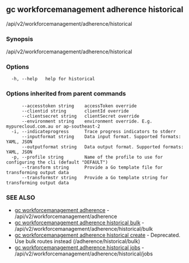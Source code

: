 ## gc workforcemanagement adherence historical

/api/v2/workforcemanagement/adherence/historical

### Synopsis

/api/v2/workforcemanagement/adherence/historical

### Options

```
  -h, --help   help for historical
```

### Options inherited from parent commands

```
      --accesstoken string    accessToken override
      --clientid string       clientId override
      --clientsecret string   clientSecret override
      --environment string    environment override. E.g. mypurecloud.com.au or ap-southeast-2
  -i, --indicateprogress      Trace progress indicators to stderr
      --inputformat string    Data input format. Supported formats: YAML, JSON
      --outputformat string   Data output format. Supported formats: YAML, JSON
  -p, --profile string        Name of the profile to use for configuring the cli (default "DEFAULT")
      --transform string      Provide a Go template file for transforming output data
      --transformstr string   Provide a Go template string for transforming output data
```

### SEE ALSO

* [gc workforcemanagement adherence](gc_workforcemanagement_adherence.html)	 - /api/v2/workforcemanagement/adherence
* [gc workforcemanagement adherence historical bulk](gc_workforcemanagement_adherence_historical_bulk.html)	 - /api/v2/workforcemanagement/adherence/historical/bulk
* [gc workforcemanagement adherence historical create](gc_workforcemanagement_adherence_historical_create.html)	 - Deprecated. Use bulk routes instead (/adherence/historical/bulk)
* [gc workforcemanagement adherence historical jobs](gc_workforcemanagement_adherence_historical_jobs.html)	 - /api/v2/workforcemanagement/adherence/historical/jobs


